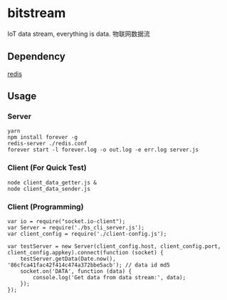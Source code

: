# bitstream
IoT data stream, everything is data. 物联网数据流

## Dependency
[redis](http://redis.io)

## Usage
### Server
```
yarn
npm install forever -g
redis-server ./redis.conf
forever start -l forever.log -o out.log -e err.log server.js
```

### Client (For Quick Test)
```
node client_data_getter.js &
node client_data_sender.js
```

### Client (Programming)
```
var io = require("socket.io-client");
var Server = require('./bs_cli_server.js');
var client_config = require('./client-config.js');

var testServer = new Server(client_config.host, client_config.port, client_config.appkey).connect(function (socket) {
	testServer.getData(Date.now(), '86cfca41fac42f414c474a372bbe5acb'); // data id md5
	socket.on('DATA', function (data) {
		console.log('Get data from data stream:', data);
	});
});
```

